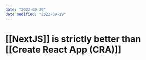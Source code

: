 ```yaml
---
date: "2022-09-29"
date modified: "2022-09-29"
---
```


# [[NextJS]] is strictly better than [[Create React App (CRA)]]
